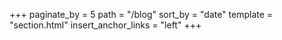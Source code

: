 +++
paginate_by = 5
path = "/blog"
sort_by = "date"
template = "section.html"
insert_anchor_links = "left"
+++